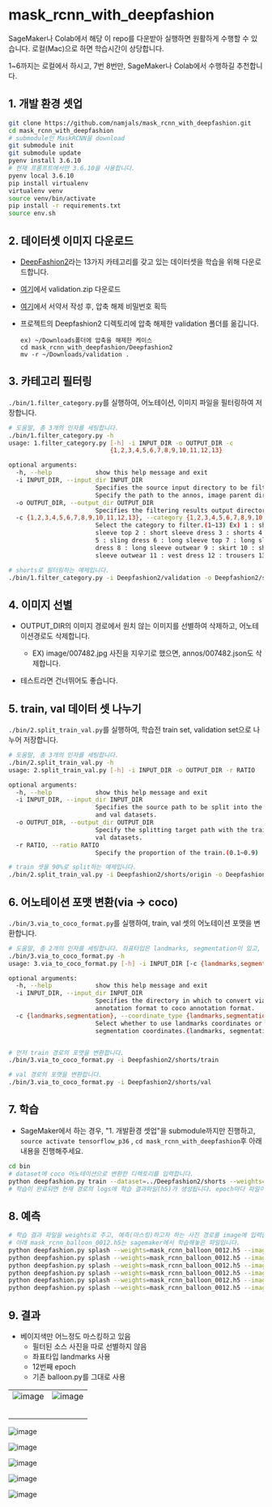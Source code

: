 # mask_rcnn_with_deepfashion

SageMaker나 Colab에서 해당 이 repo를 다운받아 실행하면 원활하게 수행할 수 있습니다. 로컬(Mac)으로 하면 학습시간이 상당합니다.

1~6까지는 로컬에서 하시고, 7번 8번만, SageMaker나 Colab에서 수행하길 추천합니다.

## 1. 개발 환경 셋업

```bash
git clone https://github.com/namjals/mask_rcnn_with_deepfashion.git
cd mask_rcnn_with_deepfashion
# submodule인 MaskRCNN을 download
git submodule init
git submodule update
pyenv install 3.6.10
# 현재 프롬프트에서만 3.6.10을 사용합니다.
pyenv local 3.6.10
pip install virtualenv
virtualenv venv
source venv/bin/activate
pip install -r requirements.txt
source env.sh
```



## 2. 데이터셋 이미지 다운로드

- [DeepFashion2](https://github.com/switchablenorms/DeepFashion2)라는 13가지 카테고리를 갖고 있는 데이터셋을 학습을 위해 다운로드합니다.

- [여기](https://drive.google.com/drive/folders/125F48fsMBz2EF0Cpqk6aaHet5VH399Ok?usp=sharing)에서 validation.zip 다운로드
- [여기](https://docs.google.com/forms/d/e/1FAIpQLSeIoGaFfCQILrtIZPykkr8q_h9qQ5BoTYbjvf95aXbid0v2Bw/viewform?usp=sf_link)에서 서약서 작성 후, 압축 해제 비밀번호 획득

- 프로젝트의 Deepfashion2 디렉토리에 압축 해제한 validation 폴더를 옮깁니다.

  ```
  ex) ~/Downloads폴더에 압축을 해제한 케이스
  cd mask_rcnn_with_deepfashion/Deepfashion2
  mv -r ~/Downloads/validation . 
  ```



## 3. 카테고리 필터링

`./bin/1.filter_category.py`를 실행하여, 어노테이션, 이미지 파일을 필터링하여 저장합니다.

```bash
# 도움말, 총 3개의 인자를 세팅합니다.
./bin/1.filter_category.py -h
usage: 1.filter_category.py [-h] -i INPUT_DIR -o OUTPUT_DIR -c
                            {1,2,3,4,5,6,7,8,9,10,11,12,13}

optional arguments:
  -h, --help            show this help message and exit
  -i INPUT_DIR, --input_dir INPUT_DIR
                        Specifies the source input directory to be filtered.
                        Specify the path to the annos, image parent directory.
  -o OUTPUT_DIR, --output_dir OUTPUT_DIR
                        Specifies the filtering results output directory.
  -c {1,2,3,4,5,6,7,8,9,10,11,12,13}, --category {1,2,3,4,5,6,7,8,9,10,11,12,13}
                        Select the category to filter.(1~13) Ex) 1 : short
                        sleeve top 2 : short sleeve dress 3 : shorts 4 : sling
                        5 : sling dress 6 : long sleeve top 7 : long sleeve
                        dress 8 : long sleeve outwear 9 : skirt 10 : short
                        sleeve outwear 11 : vest dress 12 : trousers 13 : vest

# shorts로 필터링하는 예제입니다.
./bin/1.filter_category.py -i Deepfashion2/validation -o Deepfashion2/shorts/origin -c 3
```



## 4. 이미지 선별

- OUTPUT_DIR의 이미지 경로에서 원치 않는 이미지를 선별하여 삭제하고, 어노테이션경로도 삭제합니다. 
  - EX) image/007482.jpg 사진을 지우기로 했으면, annos/007482.json도 삭제합니다.

- 테스트라면 건너뛰어도 좋습니다.



## 5. train, val 데이터 셋 나누기

`./bin/2.split_train_val.py`를 실행하여, 학습전 train set, validation set으로 나누어 저장합니다.

```bash
# 도움말, 총 3개의 인자를 세팅합니다.
./bin/2.split_train_val.py -h
usage: 2.split_train_val.py [-h] -i INPUT_DIR -o OUTPUT_DIR -r RATIO

optional arguments:
  -h, --help            show this help message and exit
  -i INPUT_DIR, --input_dir INPUT_DIR
                        Specifies the source path to be split into the train
                        and val datasets.
  -o OUTPUT_DIR, --output_dir OUTPUT_DIR
                        Specify the splitting target path with the train and
                        val datasets.
  -r RATIO, --ratio RATIO
                        Specify the proportion of the train.(0.1~0.9)

# train 셋을 90%로 split하는 예제입니다.
./bin/2.split_train_val.py -i Deepfashion2/shorts/origin -o Deepfashion2/shorts -r 0.9 
```



## 6. 어노테이션 포맷 변환(via -> coco)

`./bin/3.via_to_coco_format.py`를 실행하여, train, val 셋의 어노테이션 포맷을 변환합니다.

```bash
# 도움말, 총 2개의 인자를 세팅합니다. 좌표타입은 landmarks, segmentation이 있고, 기본값은 landmarks 입니다.
./bin/3.via_to_coco_format.py -h
usage: 3.via_to_coco_format.py [-h] -i INPUT_DIR [-c {landmarks,segmentation}]

optional arguments:
  -h, --help            show this help message and exit
  -i INPUT_DIR, --input_dir INPUT_DIR
                        Specifies the directory in which to convert via
                        annotation format to coco annotation format.
  -c {landmarks,segmentation}, --coordinate_type {landmarks,segmentation}
                        Select whether to use landmarks coordinates or
                        segmentation coordinates.(landmarks, segmentation)


# 먼저 train 경로의 포맷을 변환합니다.
./bin/3.via_to_coco_format.py -i Deepfashion2/shorts/train

# val 경로의 포맷을 변환합니다.
./bin/3.via_to_coco_format.py -i Deepfashion2/shorts/val
```



## 7. 학습

- SageMaker에서 하는 경우, "1. 개발환경 셋업"을 submodule까지만 진행하고, `source activate tensorflow_p36` , `cd mask_rcnn_with_deepfashion`후 아래 내용을 진행해주세요.

```bash
cd bin
# dataset에 coco 어노테이션으로 변환한 디렉토리를 입력합니다.
python deepfashion.py train --dataset=../Deepfashion2/shorts --weights=coco
# 학습이 완료되면 현재 경로의 logs에 학습 결과파일(h5)가 생성됩니다. epoch마다 파일이 생성되어 파일이 여러개 인데, 이중 완료된 마지막 파일을 예측할때 사용하면 됩니다.
```



## 8. 예측

```bash
# 학습 결과 파일을 weights로 주고, 예측(마스킹)하고자 하는 사진 경로를 image에 입력합니다.
# 아래 mask_rcnn_balloon_0012.h5는 sagemaker에서 학습해놓은 파일입니다.
python deepfashion.py splash --weights=mask_rcnn_balloon_0012.h5 --image=test/1.jpg
python deepfashion.py splash --weights=mask_rcnn_balloon_0012.h5 --image=test/2.jpg
python deepfashion.py splash --weights=mask_rcnn_balloon_0012.h5 --image=test/3.jpg
python deepfashion.py splash --weights=mask_rcnn_balloon_0012.h5 --image=test/4.jpg
python deepfashion.py splash --weights=mask_rcnn_balloon_0012.h5 --image=test/5.jpg
python deepfashion.py splash --weights=mask_rcnn_balloon_0012.h5 --image=test/6.jpg
```



## 9. 결과

- 베이지색만 어느정도 마스킹하고 있음
  - 필터된 소스 사진을 따로 선별하지 않음
  - 좌표타입 landmarks 사용
  - 12번째 epoch
  - 기존 balloon.py를 그대로 사용

|                                                              |                                                              |
| ------------------------------------------------------------ | ------------------------------------------------------------ |
| ![image](https://github.com/namjals/mask_rcnn_with_deepfashion/blob/main/image/splash_20201119T030018.png) | ![image](https://github.com/namjals/mask_rcnn_with_deepfashion/blob/main/image/splash_20201119T025814.png) |
|                                                              |                                                              |
|                                                              |                                                              |
|                                                              |                                                              |
|                                                              |                                                              |
|                                                              |                                                              |



![image](https://github.com/namjals/mask_rcnn_with_deepfashion/blob/main/image/splash_20201119T030018.png)

![image](https://github.com/namjals/mask_rcnn_with_deepfashion/blob/main/image/splash_20201119T025708.png)

![image](https://github.com/namjals/mask_rcnn_with_deepfashion/blob/main/image/splash_20201119T025743.png)

![image](https://github.com/namjals/mask_rcnn_with_deepfashion/blob/main/image/splash_20201119T025851.png)

![image](https://github.com/namjals/mask_rcnn_with_deepfashion/blob/main/image/splash_20201119T025941.png)